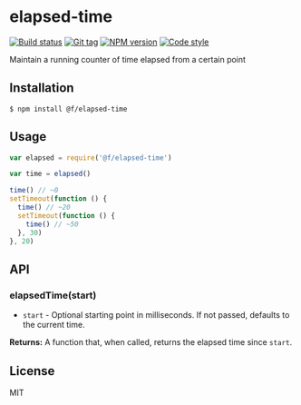 
# elapsed-time

[![Build status][travis-image]][travis-url]
[![Git tag][git-image]][git-url]
[![NPM version][npm-image]][npm-url]
[![Code style][standard-image]][standard-url]

Maintain a running counter of time elapsed from a certain point

## Installation

    $ npm install @f/elapsed-time

## Usage

```js
var elapsed = require('@f/elapsed-time')

var time = elapsed()

time() // ~0
setTimeout(function () {
  time() // ~20
  setTimeout(function () {
    time() // ~50
  }, 30)
}, 20)

```

## API

### elapsedTime(start)

- `start` - Optional starting point in milliseconds. If not passed, defaults to the current time.

**Returns:** A function that, when called, returns the elapsed time since `start`.

## License

MIT

[travis-image]: https://img.shields.io/travis/micro-js/elapsed-time.svg?style=flat-square
[travis-url]: https://travis-ci.org/micro-js/elapsed-time
[git-image]: https://img.shields.io/github/tag/micro-js/elapsed-time.svg
[git-url]: https://github.com/micro-js/elapsed-time
[standard-image]: https://img.shields.io/badge/code%20style-standard-brightgreen.svg?style=flat
[standard-url]: https://github.com/feross/standard
[npm-image]: https://img.shields.io/npm/v/@f/elapsed-time.svg?style=flat-square
[npm-url]: https://npmjs.org/package/@f/elapsed-time
